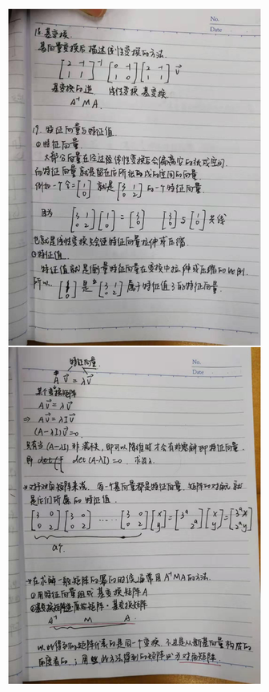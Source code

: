 ![Image text](https://github.com/LiQianqian123/hello-world/blob/master/14.jpg)
![Image text](https://github.com/LiQianqian123/hello-world/blob/master/15.jpg)
